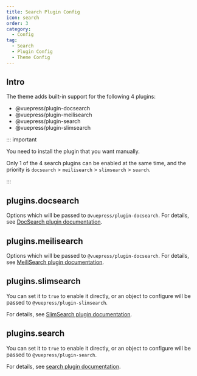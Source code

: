 ```yaml
---
title: Search Plugin Config
icon: search
order: 3
category:
  - Config
tag:
  - Search
  - Plugin Config
  - Theme Config
---
```


## Intro

The theme adds built-in support for the following 4 plugins:

- @vuepress/plugin-docsearch
- @vuepress/plugin-meilisearch
- @vuepress/plugin-search
- @vuepress/plugin-slimsearch

::: important

You need to install the plugin that you want manually.

Only 1 of the 4 search plugins can be enabled at the same time, and the priority is `docsearch` > `meilisearch` > `slimsearch` > `search`.

:::

## plugins.docsearch

Options which will be passed to `@vuepress/plugin-docsearch`. For details, see [DocSearch plugin documentation][docsearch].

## plugins.meilisearch

Options which will be passed to `@vuepress/plugin-docsearch`. For details, see [MeiliSearch plugin documentation][meilisearch].

## plugins.slimsearch

You can set it to `true` to enable it directly, or an object to configure will be passed to `@vuepress/plugin-slimsearch`.

For details, see [SlimSearch plugin documentation][slimsearch].

## plugins.search

You can set it to `true` to enable it directly, or an object to configure will be passed to `@vuepress/plugin-search`.

For details, see [search plugin documentation][search].

[docsearch]: https://ecosystem.vuejs.press/plugins/search/docsearch.html
[meilisearch]: https://ecosystem.vuejs.press/plugins/search/meilisearch.html
[slimsearch]: https://ecosystem.vuejs.press/plugins/search/slimsearch.html
[search]: https://ecosystem.vuejs.press/plugins/search/search.html
